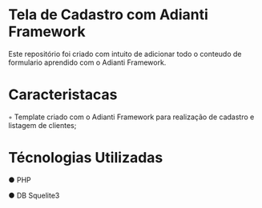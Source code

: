# Tela de Cadastro com Adianti Framework
Este repositório foi criado com intuito de adicionar todo o conteudo de formulario aprendido com o Adianti Framework.



# Caracteristacas
◦ Template criado com o Adianti Framework para realização de cadastro e listagem de clientes;


# Técnologias Utilizadas

● PHP 

● DB Squelite3





